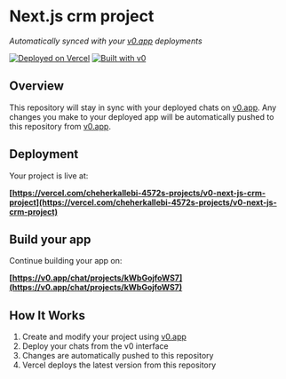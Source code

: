 # Next.js crm project

*Automatically synced with your [v0.app](https://v0.app) deployments*

[![Deployed on Vercel](https://img.shields.io/badge/Deployed%20on-Vercel-black?style=for-the-badge&logo=vercel)](https://vercel.com/cheherkallebi-4572s-projects/v0-next-js-crm-project)
[![Built with v0](https://img.shields.io/badge/Built%20with-v0.app-black?style=for-the-badge)](https://v0.app/chat/projects/kWbGojfoWS7)

## Overview

This repository will stay in sync with your deployed chats on [v0.app](https://v0.app).
Any changes you make to your deployed app will be automatically pushed to this repository from [v0.app](https://v0.app).

## Deployment

Your project is live at:

**[https://vercel.com/cheherkallebi-4572s-projects/v0-next-js-crm-project](https://vercel.com/cheherkallebi-4572s-projects/v0-next-js-crm-project)**

## Build your app

Continue building your app on:

**[https://v0.app/chat/projects/kWbGojfoWS7](https://v0.app/chat/projects/kWbGojfoWS7)**

## How It Works

1. Create and modify your project using [v0.app](https://v0.app)
2. Deploy your chats from the v0 interface
3. Changes are automatically pushed to this repository
4. Vercel deploys the latest version from this repository
